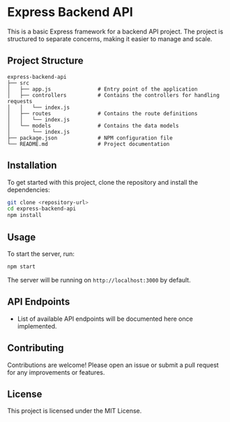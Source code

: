 # Express Backend API

This is a basic Express framework for a backend API project. The project is structured to separate concerns, making it easier to manage and scale.

## Project Structure

```
express-backend-api
├── src
│   ├── app.js               # Entry point of the application
│   ├── controllers          # Contains the controllers for handling requests
│   │   └── index.js
│   ├── routes               # Contains the route definitions
│   │   └── index.js
│   └── models               # Contains the data models
│       └── index.js
├── package.json             # NPM configuration file
└── README.md                # Project documentation
```

## Installation

To get started with this project, clone the repository and install the dependencies:

```bash
git clone <repository-url>
cd express-backend-api
npm install
```

## Usage

To start the server, run:

```bash
npm start
```

The server will be running on `http://localhost:3000` by default.

## API Endpoints

- List of available API endpoints will be documented here once implemented.

## Contributing

Contributions are welcome! Please open an issue or submit a pull request for any improvements or features.

## License

This project is licensed under the MIT License.